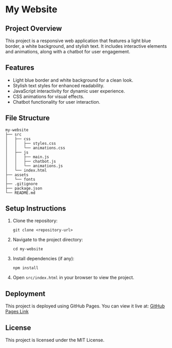 # My Website

## Project Overview
This project is a responsive web application that features a light blue border, a white background, and stylish text. It includes interactive elements and animations, along with a chatbot for user engagement.

## Features
- Light blue border and white background for a clean look.
- Stylish text styles for enhanced readability.
- JavaScript interactivity for dynamic user experience.
- CSS animations for visual effects.
- Chatbot functionality for user interaction.

## File Structure
```
my-website
├── src
│   ├── css
│   │   ├── styles.css
│   │   └── animations.css
│   ├── js
│   │   ├── main.js
│   │   ├── chatbot.js
│   │   └── animations.js
│   └── index.html
├── assets
│   └── fonts
├── .gitignore
├── package.json
└── README.md
```

## Setup Instructions
1. Clone the repository:
   ```
   git clone <repository-url>
   ```
2. Navigate to the project directory:
   ```
   cd my-website
   ```
3. Install dependencies (if any):
   ```
   npm install
   ```
4. Open `src/index.html` in your browser to view the project.

## Deployment
This project is deployed using GitHub Pages. You can view it live at: [GitHub Pages Link](<your-github-pages-link>)

## License
This project is licensed under the MIT License.